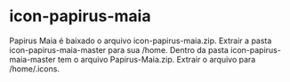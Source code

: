 # icon-papirus-maia
Papirus Maia é baixado o arquivo icon-papirus-maia.zip. Extrair a pasta icon-papirus-maia-master para sua /home.
Dentro da pasta icon-papirus-maia-master tem o arquivo Papirus-Maia.zip. Extrair o arquivo para /home/.icons.
